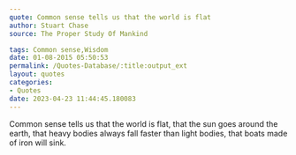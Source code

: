 ```yaml
---
quote: Common sense tells us that the world is flat
author: Stuart Chase
source: The Proper Study Of Mankind

tags: Common sense,Wisdom
date: 01-08-2015 05:50:53
permalink: /Quotes-Database/:title:output_ext
layout: quotes
categories:
- Quotes
date: 2023-04-23 11:44:45.180083
---
```

Common sense tells us that the world is flat, that the sun goes around the earth, that heavy bodies always fall faster than light bodies, that boats made of iron will sink.